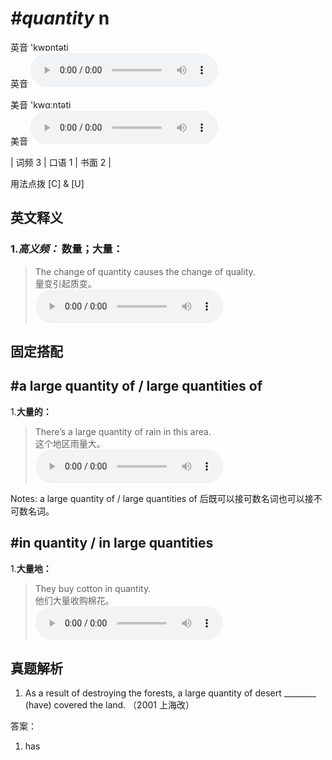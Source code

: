 # ***\#quantity*** n
英音 'kwɒntəti  
英音
<audio src="./media/quantity-B.aac" controls="controls"></audio>

美音 'kwɑːntəti  
美音
<audio src="./media/quantity.aac" controls="controls"></audio>



| 词频 3 | 口语 1 | 书面 2 |  

用法点拨  [C] & [U]

英文释义
---
### 1.*高义频：* **数量；大量：**  

 > The change of quantity causes the change of quality.  
 > 量变引起质变。    
<audio src="./media/quantity-1.aac" controls="controls"></audio>


固定搭配
---
## \#a large quantity of / large quantities of
1.**大量的：**  

 > There’s a large quantity of rain in this area.  
 > 这个地区雨量大。    
<audio src="./media/quantity-2.aac" controls="controls"></audio>

Notes: a large quantity of / large quantities of 后既可以接可数名词也可以接不可数名词。  
## \#in quantity / in large quantities
1.**大量地：**  

 > They buy cotton in quantity.  
 > 他们大量收购棉花。    
<audio src="./media/quantity-3.aac" controls="controls"></audio>


真题解析
---
1. As a result of destroying the forests, a large quantity of desert ________ (have) covered the land.  （2001 上海改）  

答案：
1. has  

